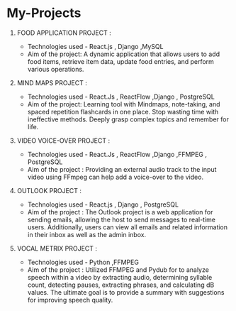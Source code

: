 # My-Projects
1) FOOD APPLICATION PROJECT :
    * Technologies used - React.js , Django ,MySQL
    * Aim of the project:
        A dynamic application that allows users to add food items, retrieve item data, update food entries, and perform various operations.

2) MIND MAPS PROJECT :
    * Technologies used - React.Js , ReactFlow ,Django , PostgreSQL
    * Aim of the project:
        Learning tool with Mindmaps, note-taking, and spaced repetition flashcards in one place.
        Stop wasting time with ineffective methods. Deeply grasp complex topics and remember for life.

3) VIDEO VOICE-OVER PROJECT :
    * Technologies used - React.Js , ReactFlow ,Django ,FFMPEG , PostgreSQL
    * Aim of the project :
        Providing an external audio track to the input video using FFmpeg can help add a voice-over to the video.

4) OUTLOOK PROJECT :
    * Technologies used - React.js , Django , PostgreSQL
    * Aim of the project :
        The Outlook project is a web application for sending emails, allowing the host to send messages to real-time users. Additionally, users can view all emails and related information in their inbox as 
        well as the admin inbox.

5) VOCAL METRIX PROJECT :
   * Technologies used - Python ,FFMPEG
   * Aim of the project :
     Utilized FFMPEG and Pydub for to analyze speech within a video by extracting audio, determining syllable count, detecting pauses, extracting phrases, and calculating dB values. The ultimate goal is to 
     provide a summary with suggestions for improving speech quality.

